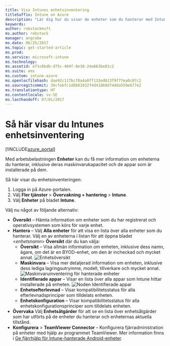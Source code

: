 ```yaml
---
title: Visa Intunes enhetsinventering
titleSuffix: Intune on Azure
description: "Lär dig hur du visar de enheter som du hanterar med Intune, samt hur deras maskinvara och installerade appar fungerar.\""
keywords: 
author: robstackmsft
ms.author: robstack
manager: angrobe
ms.date: 06/25/2017
ms.topic: get-started-article
ms.prod: 
ms.service: microsoft-intune
ms.technology: 
ms.assetid: e71c6bdb-d75c-404f-8e38-24a663be81c2
ms.suite: ems
ms.custom: intune-azure
ms.openlocfilehash: dae92c117bcf8a4a8ff133ed613f9f77ea0c07c2
ms.sourcegitcommit: 34cfebfc1d8b81032f4d41869d74dda559e677e2
ms.translationtype: HT
ms.contentlocale: sv-SE
ms.lasthandoff: 07/01/2017
---
```

# <a name="how-to-view-intune-device-inventory"></a>Så här visar du Intunes enhetsinventering


[!INCLUDE[azure_portal](./includes/azure_portal.md)]

Med arbetsbelastningen **Enheter** kan du få mer information om enheterna du hanterar, inklusive deras maskinvarukapacitet och de appar som är installerade på dem. 

Så här visar du enhetsinventeringen:

1. Logga in på Azure-portalen.
2. Välj **Fler tjänster** > **Övervakning + hantering** > **Intune**.
3. Välj **Enheter** på bladet **Intune**.

Välj nu något av följande alternativ:

- **Översikt** – Hämta information om enheter som du har registrerat och operativsystemen som körs för varje enhet.
- **Hantera** – Välj **Alla enheter** för att visa en lista över alla enheter som du hanterar.
    Välj en av enheterna i listan för att öppna bladet <*enhetsnamn*> **Översikt** där du kan välja:
    - **Översikt** – Visa allmän information om enheten, inklusive dess namn, ägare, om det är en BYOD-enhet, om den är incheckad och mycket annat.
    ![Enhetsöversikt](./media/device-overview.png)
    - **Maskinvara** – Visa mer detaljerad information om enheten, inklusive dess lediga lagringsutrymme, modell, tillverkare och mycket annat.
    ![Maskinvaruinventering för hanterade enheter](./media/hardware-inventory.png)
    - **Identifierade appar** – Visar en lista över alla appar som Intune hittar installerade på enheten.
    ![Noden Identifierade appar](./media/detected-applications.png)
    - **Enhetsefterlevnad** – Visar kompatibilitetsstatus för alla efterlevnadsprinciper som tilldelats enheten.
    - **Enhetskonfiguration** – Visar kompatibilitetsstatus för alla enhetskonfigurationsprinciper som tilldelats enheten.
- **Övervaka** Välj **Enhetsåtgärder** för att se en lista över enhetsåtgärder som har utförts på de enheter du hanterar och enheternas aktuella tillstånd.
- **Konfigurera** > **TeamViewer Connector** – Konfigurera fjärradministration på enheter med hjälp av programmet TeamViewer. Mer information finns i [Ge fjärrhjälp för Intune-hanterade Android-enheter](/intune/device-profile-android-teamviewer).


